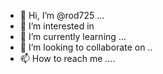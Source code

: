 - 👋 Hi, I’m @rod725 ...
- 👀 I’m interested in 
- 🌱 I’m currently learning ...
- 💞️ I’m looking to collaborate on ..
- 📫 How to reach me ....

<!---
rod725/rod725 is a ✨ special ✨ repository because its `README.md` (this file) appears on your GitHub profile.
You can click the Preview link to take a look at your changes.
--->
